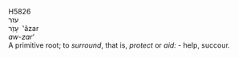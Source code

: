 <body>
  <p>H5826<br>  עזר  <br> עָזַר  ‎  ‛âzar  <br><i>aw-zar‘ </i><br>A primitive root; to <i>surround</i>, that is, <i>protect</i> or <i>aid: - </i>help, succour.<br></p>
 </body>